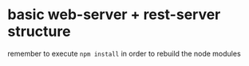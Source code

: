 # basic web-server + rest-server structure 

remember to execute ``` npm install ``` in order to rebuild the node modules 